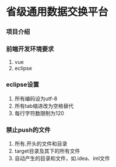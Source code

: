 # 省级通用数据交换平台

### 项目介绍



### 前端开发环境要求
1. vue
2. eclipse

### eclipse设置
1. 所有编码设为utf-8
2. 所有tab缩进改为空格替代
3. 每行字符数限制为120

### 禁止push的文件
1. 所有.开头的文件和目录
2. target目录及其下的所有文件
3. 自动产生的目录和文件，如.idea、iml文件
